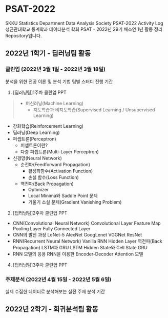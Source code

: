 # PSAT-2022
SKKU Statistics Department Data Analysis Society PSAT-2022 Activity Log
성균관대학교 통계학과 데이터분석 학회 PSAT - 2022년 29기 채소연 1년 활동 정리 Repository입니다.

## 2022년 1학기 - 딥러닝팀 활동
### 클린업 (2022년 3월 1일 - 2022년 3월 18일)
분석을 위한 전공 이론 및 분석 기법 팀별 스터디 진행 기간
1. [딥러닝팀]1주차 클린업 PPT
> + 머신러닝(Machine Learning)
>   + 지도학습과 비지도학습(Supervised Learning / Unsupervised Learning)
   + 강화학습(Reinforcement Learning)
   + 딥러닝(Deep Learning)
+ 퍼셉트론(Perceptron)
   + 퍼셉트론이란?
   + 다층 퍼셉트론(Multi-Layer Perceptron)
+ 신경망(Neural Network)
   + 순전파(Feedforward Propagation)
     + 활성화함수(Activation Function)
     + 손실 함수(Loss Function)
   + 역전파(Back Propagation)
     + Optimizer
     + Local Minima와 Saddle Point 문제
     + 기울기 소실 문제(Gradient Vanishing Problem)
2. [딥러닝팀]2주차 클린업 PPT
+ CNN(Convolutional Neural Network)
   Convolutional Layer
     Feature Map
   Pooling Layer
   Fully Connected Layer
+ CNN의 발전 과정
   LeNet-5
   AlexNet
   GoogLenet
   VGGNet
   ResNet
+ RNN(Recurrent Neural Network)
   Vanilla RNN
     Hidden Layer
     역전파(Back Propagation)
   LSTM과 GRU
     LSTM
     Hidden State와 Cell State
     GRU
+ RNN 모델의 응용
   RNN을 이용한 Encoder-Decoder
   Attention 모델
4. [딥러닝팀]3주차 클린업 PPT

### 주제분석 (2022년 4월 15일 - 2022년 5월 6일)
실제 수집한 데이터로 분석해보는 실전 주제 분석 기간

## 2022년 2학기 - 회귀분석팀 활동
